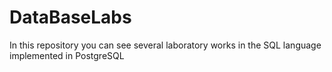 # DataBaseLabs
In this repository you can see several laboratory works in the SQL language implemented in PostgreSQL
 
   